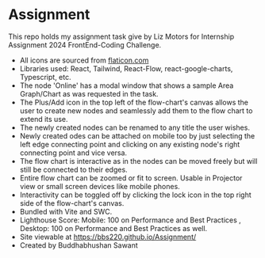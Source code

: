 # Assignment
This repo holds my assignment task give by Liz Motors for Internship Assignment 2024 FrontEnd-Coding Challenge.
- All icons are sourced from [flaticon.com](https://www.flaticon.com/)
- Libraries used: React, Tailwind, React-Flow, react-google-charts, Typescript, etc.
- The node 'Online' has a modal window that shows a sample Area Graph/Chart as was requested in the task.
- The Plus/Add icon in the top left of the flow-chart's canvas allows the user to create new nodes and seamlessly add them to the flow chart to extend its use.
- The newly created nodes can be renamed to any title the user wishes.
- Newly created odes can be attached on mobile too by just selecting the left edge connecting point and clicking on any existing node's right connecting point and vice versa.
- The flow chart is interactive as in the nodes can be moved freely but will still be connected to their edges.
- Entire flow chart can be zoomed or fit to screen. Usable in Projector view or small screen devices like mobile phones.
- Interactivity can be toggled off by clicking the lock icon in the top right side of the flow-chart's canvas.
- Bundled with Vite and SWC.
- Lighthouse Score: Mobile: 100 on Performance and Best Practices , Desktop: 100 on Performance and Best Practices as well.
- Site viewable at https://bbs220.github.io/Assignment/
- Created by Buddhabhushan Sawant
